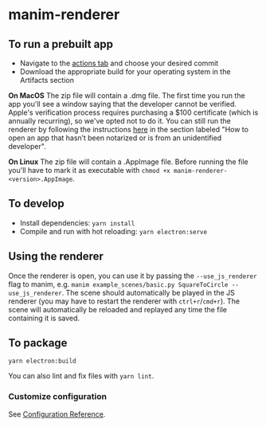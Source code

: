 # manim-renderer

## To run a prebuilt app
* Navigate to the [actions tab](https://github.com/ManimCommunity/manim-renderer/actions) and choose your desired commit
* Download the appropriate build for your operating system in the Artifacts section

**On MacOS** The zip file will contain a .dmg file. The first time you run the app you'll see a window saying that the developer cannot be verified. Apple's verification process requires purchasing a $100 certificate (which is annually recurring), so we've opted not to do it. You can still run the renderer by following the instructions [here](https://support.apple.com/en-us/HT202491) in the section labeled "How to open an app that hasn’t been notarized or is from an unidentified developer".

**On Linux** The zip file will contain a .AppImage file. Before running the file you'll have to mark it as executable with `chmod +x manim-renderer-<version>.AppImage`.

## To develop
* Install dependencies: `yarn install`
* Compile and run with hot reloading: `yarn electron:serve`

## Using the renderer
Once the renderer is open, you can use it by passing the `--use_js_renderer` flag to manim, e.g. `manim example_scenes/basic.py SquareToCircle --use_js_renderer`. The scene should automatically be played in the JS renderer (you may have to restart the renderer with `ctrl+r`/`cmd+r`).
The scene will automatically be reloaded and replayed any time the file containing it is saved.

## To package
`yarn electron:build`

You can also lint and fix files with `yarn lint`.

### Customize configuration
See [Configuration Reference](https://cli.vuejs.org/config/).

